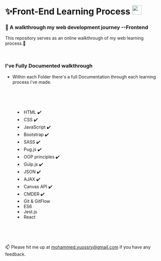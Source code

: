 # <a>✨Front-End Learning Process <img src="https://raw.githubusercontent.com/aemmadi/aemmadi/master/wave.gif" width="30px" style="max-width: 100%;"></a>
<h3>👀 A walkthrough my web development journey --Frontend </h3>



 <p>This repository serves as an online walkthrough of my web learning process.💫</p>

<br>

<h3>I've Fully Documented walkthrough</h3>

- Within each Folder there's a full Documentation through each learning process i've made.

<br>
<br>
<br>

<menu>
	<li>HTML ✔️</li>
	<li>CSS ✔️</li>
	<li>JavaScript ✔️</li>
	<li>Bootstrap ✔️</li>
	<li>SASS ✔️</li>
	<li>Pug.js ✔️</li>
	<li>OOP principles ✔️</li>
	<li>Gulp.js ✔️</li>
	<li>JSON ✔️</li>
	<li>AJAX ✔️</li>
	<li>Canvas API ✔️</li>
	<li>CMDER ✔️</li>
	<li>Git & GitFlow</li>
	<li>ES6</li>
	<li>Jest.js</li>
	<li>React</li>
</menu>

<br>
<br>
<br>


📫 Please hit me up at mohammed.yuossry@gmail.com if you have any feedback.  
